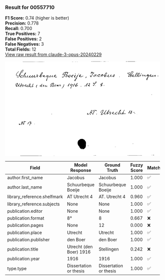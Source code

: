 ### Result for 00557710
**F1 Score:** 0.74 (higher is better)<br>**Precision:** 0.778<br>**Recall:** 0.700<br>**True Positives:** 7<br>**False Positives:** 2<br>**False Negatives:** 3<br>**Total Fields:** 12<br>[View raw result from claude-3-opus-20240229](https://github.com/RISE-UNIBAS/humanities_data_benchmark/blob/main/results/2025-09-24/T0145/request_T0145_00557710.json)

<img src="https://github.com/RISE-UNIBAS/humanities_data_benchmark/blob/main/benchmarks/zettelkatalog/images/00557710.jpg?raw=true" alt="00557710" width="600px">

| Field | Model Response | Ground Truth | Fuzzy Score | Match |
|-------|----------------|--------------|-------------|-------|
| author.first_name | Jacobus | Jacobus | 1.000 | ✅ |
| author.last_name | Schuurbeque Boeije | Schuurbeque Boeije | 1.000 | ✅ |
| library_reference.shelfmark | AT Utrecht 4 | AT. Utrecht 4 | 0.960 | ✅ |
| library_reference.subjects | None | None | 1.000 | ✅ |
| publication.editor | None | None | 1.000 | ✅ |
| publication.format | 8° | 8 | 0.667 | ❌ |
| publication.pages | None | 12 | 0.000 | ❌ |
| publication.place | Utrecht | Utrecht | 1.000 | ✅ |
| publication.publisher | den Boer | den Boer | 1.000 | ✅ |
| publication.title | Utrecht (den Boer) 1916 | Stellingen | 0.242 | ❌ |
| publication.year | 1916 | 1916 | 1.000 | ✅ |
| type.type | Dissertation or thesis | Dissertation or thesis | 1.000 | ✅ |
